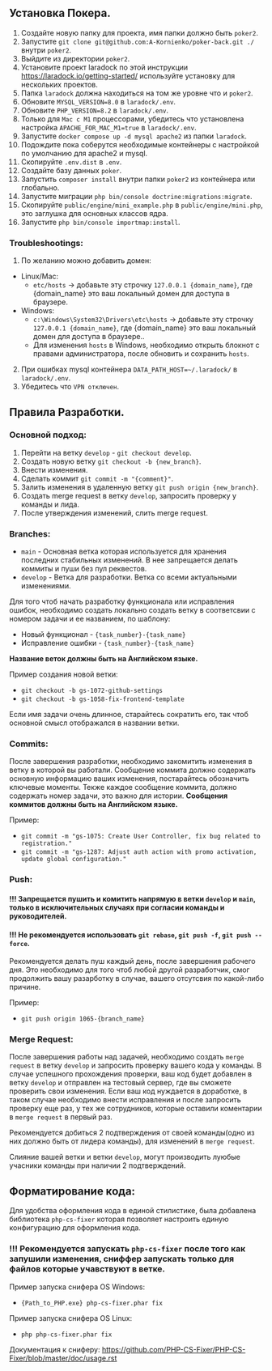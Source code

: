 ## Установка Покера.
1. Создайте новую папку для проекта, имя папки должно быть `poker2`.
2. Запустите `git clone git@github.com:A-Kornienko/poker-back.git ./` внутри `poker2`.
3. Выйдите из директории `poker2`.
4. Установите проект laradock по этой инструкции https://laradock.io/getting-started/ используйте установку для нескольких проектов.
5. Папка `laradock` должна находиться на том же уровне что и `poker2`.
6. Обновите `MYSQL_VERSION=8.0` в `laradock/.env`.
7. Обновите `PHP_VERSION=8.2` в `laradock/.env`.
8. Только для `Mac с M1` процессорами, убедитесь что установлена настройка `APACHE_FOR_MAC_M1=true` в `laradock/.env`.
9. Запустите `docker compose up -d mysql apache2` из папки `laradock`.
10. Подождите пока соберутся необходимые контейнеры с настройкой по умолчанию для apache2 и mysql.
11. Скопируйте `.env.dist` в `.env`.
12. Создайте базу данных `poker`.
13. Запустить `composer install` внутри папки `poker2` из контейнера или глобально.
14. Запустите миграции `php bin/console doctrine:migrations:migrate`.
15. Скопируйте `public/engine/mini_example.php` в `public/engine/mini.php`, это заглушка для основных классов ядра.
16. Запустите `php bin/console importmap:install`.

### Troubleshootings: 
1. По желанию можно добавить домен:
 - Linux/Mac: 
    * `etc/hosts` -> добавьте эту строчку `127.0.0.1 {domain_name}`, где {domain_name} это ваш локальный домен для доступа в браузере.
 - Windows:
    * `c:\Windows\System32\Drivers\etc\hosts` -> добавьте эту строчку `127.0.0.1 {domain_name}`, где {domain_name} это ваш локальный домен для доступа в браузере..
    * Для изменения `hosts` в Windows, необходимо открыть блокнот с правами администратора, после обновить и сохранить `hosts`.

2. При ошибках mysql контейнера `DATA_PATH_HOST=~/.laradock/` в `laradock/.env`.
3. Убедитесь что `VPN отключен`.

## Правила Разработки.

### Основной подход:
1. Перейти на ветку `develop` - `git checkout develop`.
2. Создать новую ветку `git checkout -b {new_branch}`.
3. Внести изменения.
4. Сделать коммит `git commit -m "{comment}"`.
5. Залить изменения в удаленную ветку `git push origin {new_branch}`.
6. Создать merge request в ветку `develop`, запросить проверку у команды и лида.
7. После утверждения изменений, слить merge request.

### Branches:
* `main` - Основная ветка которая используется для хранения последних стабильных изменений. В нее запрещается делать коммиты и пуши без пул реквестов.
* `develop` - Ветка для разработки. Ветка со всеми актуальными изменениями.

Для того чтоб начать разработку функционала или исправления ошибок, необходимо создать локально создать ветку в соответсвии с номером задачи и ее названием, по шаблону:
- Новый функционал - `{task_number}-{task_name}`
- Исправление ошибки - `{task_number}-{task_name}`

**Название веток должны быть на Английском языке.**

Пример cоздания новой ветки:
- `git checkout -b gs-1072-github-settings`
- `git checkout -b gs-1058-fix-frontend-template`

Если имя задачи очень длинное, старайтесь сократить его, так чтоб основной смысл отображался в названии ветки.

### Commits:

После завершения разработки, необходимо закомитить изменения в ветку в которой вы работали.
Сообщение коммита должно содержать основную информацию ваших изменения, постарайтесь обозначить ключевые моменты.
Текже каждое сообщение коммита, должно содержать номер задачи, это важно для истории.
**Сообщения коммитов должны быть на Английском языке.**

Пример:
- `git commit -m "gs-1075: Create User Controller, fix bug related to registration."`
- `git commit -m "gs-1287: Adjust auth action with promo activation, update global configuration."`

### Push:

#### !!! Запрещается пушить и комитить напрямую в ветки `develop` и `main`, только в исключительных случаях при согласии команды и руководителей.
#### !!! Не рекомендуется использовать `git rebase`, `git push -f`, `git push --force`.

Рекомендуется делать пуш каждый день, после завершения рабочего дня. Это необходимо для того чтоб любой другой разработчик, смог продолжить вашу разарботку в случае,
вашего отсутсвия по какой-либо причине.

Пример:
- `git push origin 1065-{branch_name}`

### Merge Request:

После завершения работы над задачей, необходимо создать `merge request` в ветку `develop` и запросить проверку вашего кода у команды.
В случае успешного прохождения проверки, ваш код будет добавлен в ветку `develop` и отправлен на тестовый сервер, где вы сможете проверить свои изменения.
Если ваш код нуждается в доработке, в таком случае необходимо внести исправления и после запросить проверку еще раз, у тех же сотрудников, которые оставили
коментарии в `merge request` в первый раз.

Рекомендуется добиться 2 подтверждения от своей команды(одно из них должно быть от лидера команды), для изменений в `merge request`.

Слияние вашей ветки и ветки `develop`, могут производить луюбые учасники команды при наличии 2 подтверждений.

## Форматирование кода:

Для удобства оформления кода в единой стилистике, была добавлена библиотека `php-cs-fixer` которая позволяет настроить единую конфигурацию для оформления кода.

### !!! Рекомендуется запускать `php-cs-fixer` после того как запушили изменения, сниффер запускать только для файлов которые учавствуют в ветке.

Пример запуска снифера OS Windows: 
 - `{Path_to_PHP.exe} php-cs-fixer.phar fix`

Пример запуска снифера OS Linux:
 - `php php-cs-fixer.phar fix`

Документация к сниферу: https://github.com/PHP-CS-Fixer/PHP-CS-Fixer/blob/master/doc/usage.rst
